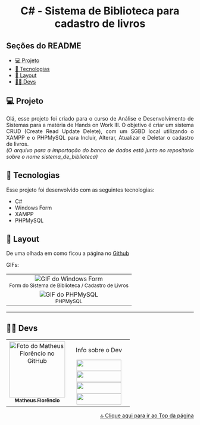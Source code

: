 <h1 align="center" id="inicio">C# - Sistema de Biblioteca para cadastro de livros</h1>

## Seções do README
<ul>
  <li><a href="#projeto">💻 Projeto</a></li>
  <li><a href="#tecnologias">🚀 Tecnologias</a></li>
  <li><a href="#layout">🔖 Layout</a></li>
  <li><a href="#devs">👩‍💻 Devs</a></li>
</ul>

## <a id="projeto">💻 Projeto</a>

<p align="justify">
Olá, esse projeto foi criado para o curso de Análise e Desenvolvimento de Sistemas para a matéria de Hands on Work III.
O objetivo é criar um sistema CRUD (Create Read Update Delete), com um SGBD local utilizando o XAMPP e o PHPMySQL para Incluir, Alterar, Atualizar e Deletar o cadastro de livros. <br>
<i>(O arquivo para a importação do banco de dados está junto no repositorio sobre o nome sistema_de_biblioteca)</i>
</p>


## <a id="tecnologias">🚀 Tecnologias</a>

Esse projeto foi desenvolvido com as seguintes tecnologias:

- C#
- Windows Form
- XAMPP
- PHPMySQL

## <a id="layout">🔖 Layout</a>

De uma olhada em como ficou a página no <a href="https://1matheusflorencio.github.io/Alura-Barbearia/" target="_blank">Github</a> <br>

GIFs:
<div align="center">
<table>
  <tr>
    <td align="center">
      <img src="https://raw.githubusercontent.com/1matheusflorencio/ADS-Sistema-de-Biblioteca/master/README%20arquivos/Sistema%20de%20Biblioteca%20-%20Form.gif" alt="GIF do Windows Form" /><br>
        <sub>
         Form do Sistema de Biblioteca / Cadastro de Livros
        </sub>
    </td>
  </tr>
  <tr>
    <td align="center">
      <img src="https://raw.githubusercontent.com/1matheusflorencio/ADS-Sistema-de-Biblioteca/master/README%20arquivos/Sistema%20de%20Biblioteca%20-%20PHPMySQL.gif" alt="GIF do PHPMySQL"/><br>
        <sub>
          PHPMySQL
        </sub>
    </td>
  </tr>
</table>
  </div>

---

## <a id="devs">👩‍💻 Devs</a> 

<table>
  <tr>
    <td align="center">
    <a text-decoration="none" href="https://github.com/1matheusflorencio">
      <img src="https://avatars.githubusercontent.com/u/68713424?s=400&u=62c303b85a95a013cccd6cbd6084952fbc06a4db&v=4" width="150px;" alt="Foto do Matheus Florêncio no GitHub"/>       <br>
        <sub>
          <b>Matheus Florêncio</b> <br>
        </sub>
    </a>
    </td>
      <td align="center" width="150px">
        <p>Info sobre o Dev</p>
          <a href="https://www.matheusflorencio.com" target="_blank"><img height="30px" width="120px" src="https://img.shields.io/badge/website-000000?style=for-the-badge&logo=About.me&logoColor=white"></a>
          <br>
          <a href="https://www.linkedin.com/in/matheus-flor%C3%AAncio/" target="_blank"><img height="30px" width="120px" src="https://img.shields.io/badge/LinkedIn-0077B5?style=for-the-badge&logo=linkedin&logoColor=white"></a>
          <br>
          <a href="https://www.instagram.com/1matheusflorencio/" target="_blank"><img height="30px" width="120px" src="https://img.shields.io/badge/Instagram-E4405F?style=for-the-badge&logo=instagram&logoColor=white" target="_blank"></a>
          <br>
          <a href="https://www.youtube.com/channel/UCH1VWs-9V63VyGkrcSbtXIg" target="_blank"><img height="30px" width="120px" src="https://img.shields.io/badge/YouTube-FF0000?style=for-the-badge&logo=youtube&logoColor=white" target="_blank"></a>
      </td>
    </tr>
</table>

<p width="100%" align="end"><a href="#inicio">🔝 Clique aqui para ir ao Top da página</a></p>
